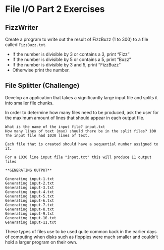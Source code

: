 # File I/O Part 2 Exercises

## FizzWriter

Create a program to write out the result of FizzBuzz (1 to 300) to a file called `FizzBuzz.txt`.

* If the number is divisible by 3 or contains a 3, print “Fizz”
* If the number is divisible by 5 or contains a 5, print “Buzz”
* If the number is divisible by 3 and 5, print “FizzBuzz”
* Otherwise print the number.

## File Splitter (Challenge)

Develop an application that takes a significantly large input file and splits it into smaller file chunks.

In order to determine how many files need to be produced, ask the user for the maximum amount of lines that
should appear in each output file.

```
What is the name of the input file? input.txt
How many lines of text (max) should there be in the split files? 100
The input file had 1030 lines of text.

Each file that is created should have a sequential number assigned to it.

For a 1030 line input file "input.txt" this will produce 11 output files

**GENERATING OUTPUT**

Generating input-1.txt
Generating input-2.txt
Generating input-3.txt
Generating input-4.txt
Generating input-5.txt
Generating input-6.txt
Generating input-7.txt
Generating input-8.txt
Generating input-9.txt
Generating input-10.txt
Generating input-11.txt

```


These types of files use to be used quite common back in the earlier days of computing when disks such as floppies were much smaller and couldn’t hold a larger program on their own.